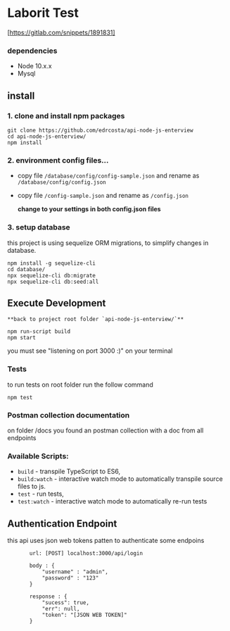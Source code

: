 # Laborit Test 
[https://gitlab.com/snippets/1891831]

  ### dependencies

- Node 10.x.x
- Mysql

## install

### 1. clone and install npm packages

```
git clone https://github.com/edrcosta/api-node-js-enterview
cd api-node-js-enterview/
npm install
```

### 2. environment config files...

- copy file `/database/config/config-sample.json` and rename as `/database/config/config.json`

- copy file `/config-sample.json` and rename as `/config.json`

	**change to your settings in both config.json files**

### 3. setup database

this project is using sequelize ORM migrations, to simplify changes in database.
```
npm install -g sequelize-cli
cd database/
npx sequelize-cli db:migrate
npx sequelize-cli db:seed:all
```

## Execute Development

	**back to project root folder `api-node-js-enterview/`**

```
npm run-script build
npm start
```

you must see "listening on port 3000 :)" on your terminal

### Tests 

to run tests on root folder run the follow command

```
npm test
```

### Postman collection documentation 

on folder /docs you found an postman collection with a doc from all endpoints

### Available Scripts:

-  `build` - transpile TypeScript to ES6,
-  `build:watch` - interactive watch mode to automatically transpile source files to js.
-  `test` - run tests,
-  `test:watch` - interactive watch mode to automatically re-run tests

## Authentication Endpoint

this api uses json web tokens patten to authenticate some endpoins
 
 ```
		url: [POST] localhost:3000/api/login

		body : {
			"username" : "admin",
			"password" : "123"
		}

		response : {
			"sucess": true,
			"err": null,
			"token": "[JSON WEB TOKEN]"
		}
```